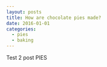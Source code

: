 ```yaml
---
layout: posts
title: How are chocolate pies made?
date: 2016-01-01
categories:
  - pies
  - baking
---
```

Test 2 post PIES
